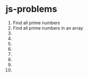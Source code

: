 # js-problems
1. Find all prime numbers
2. Find all prime numbers in an array 
3. 
4. 
5. 
6. 
7. 
8. 
9. 
10. 


